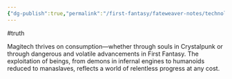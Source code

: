 ```yaml
---
{"dg-publish":true,"permalink":"/first-fantasy/fateweaver-notes/technology-is-powered-by-sacrifice/","noteIcon":"","created":"2025-01-20T23:50:12.565+09:00","updated":"2025-01-23T23:29:07.437+09:00"}
---
```


#truth 

Magitech thrives on consumption—whether through souls in Crystalpunk or through dangerous and volatile advancements in First Fantasy. The exploitation of beings, from demons in infernal engines to humanoids reduced to manaslaves, reflects a world of relentless progress at any cost.